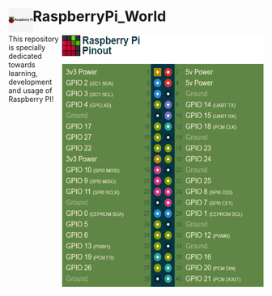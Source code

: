 # RaspberryPi_World <img src = "https://github.com/Sandeep-BlackHat/RaspberryPi_World/blob/main/src/Snips/i-raspberry-pi-logo-1156358478346otp1xmac.png" height= "48" width = "48" align = "left"/>
<p>

<img src = "https://github.com/Sandeep-BlackHat/RaspberryPi_World/blob/main/src/Snips/PI.png" height= "500" width = "400" align = "right"/>
This repository is specially dedicated towards learning, development and usage of Raspberry PI!
</p>
